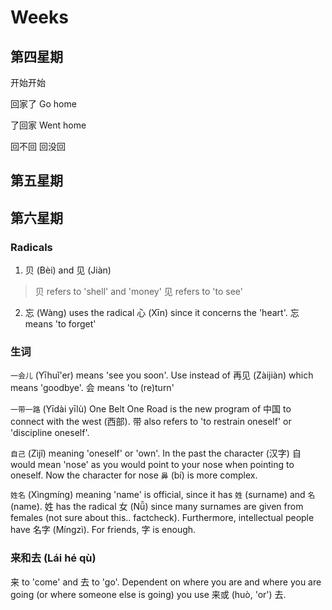 # Weeks

## 第四星期

开始开始

回家了
Go home

了回家
Went home

回不回
回没回

## 第五星期

## 第六星期

### Radicals

1. 贝 (Bèi) and 见 (Jiàn)

>贝 refers to 'shell' and 'money'
>见 refers to 'to see'

2. 忘 (Wàng) uses the radical 心 (Xīn) since it concerns the 'heart'. 忘 means 'to forget'

### 生词

`一会儿` (Yīhuǐ'er) means 'see you soon'. Use instead of 再见 (Zàijiàn) which means 'goodbye'. 会 means 'to (re)turn'

`一带一路` (Yīdài yīlù) One Belt One Road is the new program of 中国 to connect with the west (西部). 带 also refers to 'to restrain oneself' or 'discipline oneself'.

`自己` (Zìjǐ) meaning 'oneself' or 'own'. In the past the character (汉字) 自 would mean 'nose' as you would point to your nose when pointing to oneself. Now the character for nose `鼻` (bí) is more complex.

`姓名` (Xìngmíng) meaning 'name' is official, since it has `姓` (surname) and `名` (name). 姓 has the radical 女 (Nǚ) since many surnames are given from females (not sure about this.. factcheck). Furthermore, intellectual people have 名字 (Míngzì). For friends, 字 is enough.

### 来和去 (Lái hé qù)

来 to 'come' and 去 to 'go'. Dependent on where you are and where you are going (or where someone else is going) you use 来或 (huò, 'or') 去.
